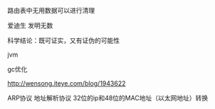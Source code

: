 路由表中无用数据可以进行清理

爱迪生 发明无数

科学结论：既可证实，又有证伪的可能性

jvm

gc优化

http://wensong.iteye.com/blog/1943622


ARP协议 地址解析协议 
32位的ip和48位的MAC地址（以太网地址）转换
